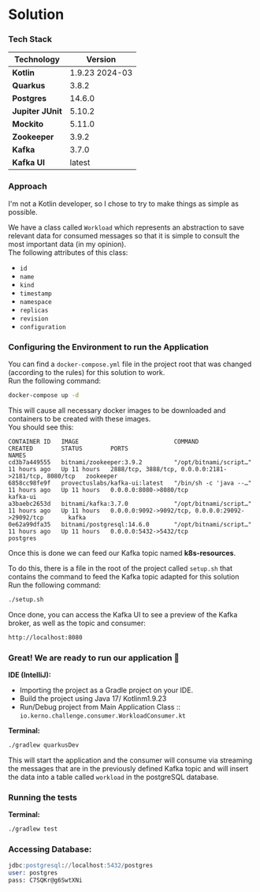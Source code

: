 # Solution

### Tech Stack
| Technology        | Version        |
|-------------------|----------------|
| **Kotlin**        | 1.9.23 2024-03 |
| **Quarkus**       | 3.8.2          |
| **Postgres**      | 14.6.0         |
| **Jupiter JUnit** | 5.10.2         |
| **Mockito**       | 5.11.0         |
| **Zookeeper**     | 3.9.2          |
| **Kafka**         | 3.7.0          |
| **Kafka UI**      | latest         |

### Approach

I'm not a Kotlin developer, so I chose to try to make things as simple as possible.

We have a class called `Workload` which represents an abstraction to save relevant data for consumed messages so that it is simple to consult the most important data (in my opinion).  
The following attributes of this class:

- `id`
- `name`
- `kind`
- `timestamp`
- `namespace`
- `replicas`
- `revision`
- `configuration`

### Configuring the Environment to run the Application 

You can find a `docker-compose.yml` file in the project root that was changed (according to the rules) for this solution to work.  
Run the following command:
```bash
docker-compose up -d
```
This will cause all necessary docker images to be downloaded and containers to be created with these images.  
You should see this:
```shell
CONTAINER ID   IMAGE                           COMMAND                  CREATED        STATUS        PORTS                                                  NAMES
cd3b7a449555   bitnami/zookeeper:3.9.2         "/opt/bitnami/script…"   11 hours ago   Up 11 hours   2888/tcp, 3888/tcp, 0.0.0.0:2181->2181/tcp, 8080/tcp   zookeeper
6858cc98fe9f   provectuslabs/kafka-ui:latest   "/bin/sh -c 'java --…"   11 hours ago   Up 11 hours   0.0.0.0:8080->8080/tcp                                 kafka-ui
a3baebc2653d   bitnami/kafka:3.7.0             "/opt/bitnami/script…"   11 hours ago   Up 11 hours   0.0.0.0:9092->9092/tcp, 0.0.0.0:29092->29092/tcp       kafka
0e62a99dfa35   bitnami/postgresql:14.6.0       "/opt/bitnami/script…"   11 hours ago   Up 11 hours   0.0.0.0:5432->5432/tcp                                 postgres
```
Once this is done we can feed our Kafka topic named **k8s-resources**.  

To do this, there is a file in the root of the project called `setup.sh` that contains the command to feed the Kafka topic adapted for this solution  
Run the following command:
```bash
./setup.sh
```
Once done, you can access the Kafka UI to see a preview of the Kafka broker, as well as the topic and consumer:  
```bash 
http://localhost:8080
```

### Great! We are ready to run our application 💪

**IDE (IntelliJ):**
- Importing the project as a Gradle project on your IDE.
- Build the project using Java 17/ Kotlinm1.9.23
- Run/Debug project from Main Application Class :: `io.kerno.challenge.consumer.WorkloadConsumer.kt`

**Terminal:**
```bash 
./gradlew quarkusDev
```
This will start the application and the consumer will consume via streaming the messages that are in the previously defined Kafka topic and will insert the data into a table called `workload` in the postgreSQL database.

### Running the tests
**Terminal:**
```bash 
./gradlew test
```

### Accessing Database:
```sql
jdbc:postgresql://localhost:5432/postgres
user: postgres
pass: C7SQKr@g6SwtXNi
```